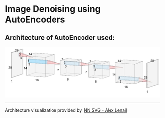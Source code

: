 # Image Denoising using AutoEncoders

## Architecture of AutoEncoder used:

![architecture](./image/architecture.JPG)

___
Architecture visualization provided by: [NN SVG - Alex Lenail](https://alexlenail.me/NN-SVG/AlexNet.html)
